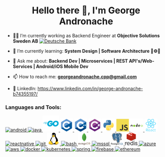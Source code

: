 <h1 align="center">Hello there 👋, I'm George Andronache</h1>


- 👨‍💻 I’m currently working as Backend Engineer at **Objective Solutions Sweden AB**   <a href="https://objective.se/" target="_blank"> <img src="https://media.licdn.com/dms/image/C4D0BAQHKtmsK91T7AQ/company-logo_200_200/0/1661503638569?e=2147483647&v=beta&t=51YJppviIc8skaemW-nzI0o98W86GcbqXy3eaQ_tj0E" alt="Deutsche Bank" width="40" height="40"/> </a>

- 🌱 I’m currently learning: **System Design | Software Architecture 🔧⚙️🚀**

- 💬 Ask me about: **Backend Dev | Microservices | REST API's/Web-Services | Android/iOS Mobile Dev**

- 📫 How to reach me: **georgeandronache.cpp@gmail.com**

- 🔗 LinkedIn: https://www.linkedin.com/in/george-andronache-b74355197/


<h3 align="left">Languages and Tools:</h3>
<a href="https://developer.android.com/" target="_blank"> <img src="https://upload.wikimedia.org/wikipedia/commons/6/64/Android_logo_2019_%28stacked%29.svg" alt="android" width="40" height="40"/> </a>
<a href="https://www.java.com/en/" target="_blank"> <img src="https://www.vectorlogo.zone/logos/java/java-icon.svg" alt="java" width="40" height="40"/> </a>
<a href="https://go.dev/" target="_blank"> <img src="https://github.com/devicons/devicon/blob/master/icons/go/go-original-wordmark.svg" alt="go" width="50" height="50"/> </a>
<a href="https://www.cprogramming.com/" target="_blank"> <img src="https://raw.githubusercontent.com/devicons/devicon/master/icons/c/c-original.svg" alt="c" width="40" height="40"/> </a> 
<a href="https://www.w3schools.com/cpp/" target="_blank"> <img src="https://raw.githubusercontent.com/devicons/devicon/master/icons/cplusplus/cplusplus-original.svg" alt="cplusplus" width="40" height="40"/> </a> 
<a href="https://www.w3schools.com/cs/" target="_blank"> <img src="https://raw.githubusercontent.com/devicons/devicon/master/icons/csharp/csharp-original.svg" alt="csharp" width="40" height="40"/> </a> 
<a href="https://www.python.org" target="_blank"> <img src="https://raw.githubusercontent.com/devicons/devicon/master/icons/python/python-original.svg" alt="python" width="40" height="40"/> </a>
<a href="https://developer.mozilla.org/en-US/docs/Web/JavaScript" target="_blank"> <img src="https://raw.githubusercontent.com/devicons/devicon/master/icons/javascript/javascript-original.svg" alt="javascript" width="40" height="40"/> </a> 
<a href="https://nodejs.org" target="_blank"> <img src="https://raw.githubusercontent.com/devicons/devicon/master/icons/nodejs/nodejs-original-wordmark.svg" alt="nodejs" width="40" height="40"/> </a> 
<a href="https://reactjs.org/" target="_blank"> <img src="https://raw.githubusercontent.com/devicons/devicon/master/icons/react/react-original-wordmark.svg" alt="react" width="40" height="40"/> </a>
<a href="https://reactnative.dev/" target="_blank"> <img src="https://reactnative.dev/img/header_logo.svg" alt="reactnative" width="40" height="40"/> </a> 
<a href="https://git-scm.com/" target="_blank"> <img src="https://www.vectorlogo.zone/logos/git-scm/git-scm-icon.svg" alt="git" width="40" height="40"/> </a>
<a href="https://www.linux.org/" target="_blank"> <img src="https://raw.githubusercontent.com/devicons/devicon/master/icons/linux/linux-original.svg" alt="linux" width="40" height="40"/> </a> 
</a> <a href="https://www.gnu.org/software/bash/" target="_blank"> <img src="https://www.vectorlogo.zone/logos/gnu_bash/gnu_bash-icon.svg" alt="bash" width="40" height="40"/> </a> 
<a href="https://www.mongodb.com/" target="_blank"> <img src="https://raw.githubusercontent.com/devicons/devicon/master/icons/mongodb/mongodb-original-wordmark.svg" alt="mongodb" width="40" height="40"/> </a> 
<a href="https://www.microsoft.com/en-us/sql-server" target="_blank"> <img src="https://www.svgrepo.com/show/303229/microsoft-sql-server-logo.svg" alt="mssql" width="40" height="40"/> </a>
<a href="https://www.postgresql.org" target="_blank"> <img src="https://raw.githubusercontent.com/devicons/devicon/master/icons/postgresql/postgresql-original-wordmark.svg" alt="postgresql" width="40" height="40"/> </a>
<a href="https://redis.io" target="_blank"> <img src="https://raw.githubusercontent.com/devicons/devicon/master/icons/redis/redis-original-wordmark.svg" alt="redis" width="40" height="40"/> </a>
<a href="https://azure.microsoft.com/en-us/" target="_blank"> <img src="https://seeklogo.com/images/M/microsoft-azure-logo-2575D39E82-seeklogo.com.png" alt="azure" width="40" height="40"/> </a>
<a href="https://aws.amazon.com/" target="_blank"> <img src="https://seeklogo.com/images/A/amazon-web-services-aws-logo-6C2E3DCD3E-seeklogo.com.png" alt="aws" width="40" height="40"/> </a>
<a href="https://www.docker.com/" target="_blank"> <img src="https://brandslogos.com/wp-content/uploads/thumbs/docker-logo-vector.svg" alt="docker" width="40" height="40"/> </a>
<a href="https://kubernetes.io/" target="_blank"> <img src="https://upload.wikimedia.org/wikipedia/commons/thumb/3/39/Kubernetes_logo_without_workmark.svg/1200px-Kubernetes_logo_without_workmark.svg.png" alt="kubernetes" width="40" height="40"/> </a>
<a href="https://spring.io/" target="_blank"> <img src="https://seeklogo.com/images/S/spring-logo-9A2BC78AAF-seeklogo.com.png" alt="spring" width="40" height="40"/> </a>
<a href="https://firebase.google.com/" target="_blank"> <img src="https://seeklogo.com/images/F/firebase-logo-402F407EE0-seeklogo.com.png" alt="firebase" width="40" height="40"/> </a>
<a href="https://ethereum.org/en/" target="_blank"> <img src="https://upload.wikimedia.org/wikipedia/commons/0/05/Ethereum_logo_2014.svg" alt="ethereum" width="45" height="45"/> </a>
